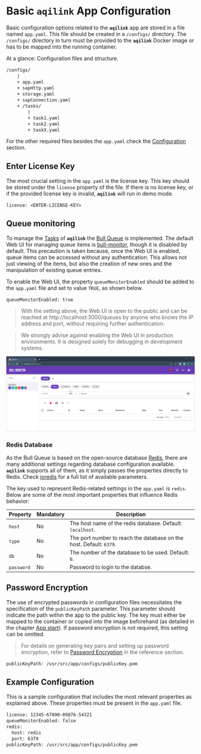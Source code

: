 # Basic `aqilink` App Configuration
Basic configuration options related to the **`aqilink`** app are stored in a file named  `app.yaml`.
This file should be created in a `/configs/` directory. The `/configs/` directory in turn must be provided to the **`aqilink`** Docker image or has to be mapped into the running container.

At a glance: Configuration files and structure. 
```
/configs/
    |
    + app.yaml
    + sapHttp.yaml
    + storage.yaml
    + sapConnection.yaml        
    + /tasks/
        |
        + task1.yaml
        + task2.yaml
        + taskX.yaml
```
For the other required files besides the `app.yaml` check the [Configuration](/configuration/) section.

## Enter License Key
The most crucial setting in the `app.yaml` is the license key. This key should be stored under the `license` property of the file. If there is no license key, or if the provided license key is invalid, **`aqilink`** will run in demo mode.

```
license: <ENTER-LICENSE-KEY>
```

## Queue monitoring
To manage the [Tasks](/configuration/aqishare/tasks.md) of **`aqilink`** the [Bull Queue](https://optimalbits.github.io/bull/) is implemented.  The default Web UI for managing queue items is [bull-monitor](https://github.com/s-r-x/bull-monitor), though it is disabled by default. This precaution is taken because, once the Web UI is enabled, queue items can be accessed without any authentication. This allows not just viewing of the items, but also the creation of new ones and the manipulation of existing queue entries.

To enable the Web UI, the property `queueMonitorEnabled` should be added to the `app.yaml` file and set to value `TRUE`, as shown below.

```
queueMonitorEnabled: true
```

> With the setting above, the Web UI is open to the public and can be reached at http://localhost:3000/queues by anyone who knows the IP address and port, without requiring further authentication.

> We strongly advise against enabling the Web UI in production environments. It is designed solely for debugging in development systems.

![Queue moitoring with bull-monitor](../_media/installation/bullmonitor.png)


### Redis Database
As the Bull Queue is based on the open-source database [Redis](https://redis.io), there are many additional settings regarding database configuration available. **`aqilink`** supports all of them, as it simply passes the properties directly to Redis. Check [ioredis](https://github.com/luin/ioredis/blob/v4/API.md) for a full list of available parameters.

The key used to represent Redis-related settings in the `app.yaml` is `redis`. Below are some of the most important properties that influence Redis behavior:

| Property      | Mandatory | Description |
| ----------- | ----------- |----------- |
| ``host`` | No | The host name of the redis database. Default: `localhost`. | 
| ``type`` | No | The port number to reach the database on the host. Default: `6379`.   |  
| ``db`` | No | The number of the database to be used. Default: `0`.   |  
| ``password`` | No | Password to login to the databse.   |  

## Password Encryption
The use of encrypted passwords in configuration files necessitates the specification of the `publicKeyPath` parameter. This parameter should indicate the path within the app to the public key. The key must either be mapped to the container or copied into the image beforehand (as detailed in the chapter [App start](/installation/app-start.md)). If password encryption is not required, this setting can be omitted.

> For details on generating key pairs and setting up password encryption, refer to [Password Encryption](/reference/password-encryption.md) in the reference section.

```
publicKeyPath: /usr/src/app/configs/publicKey.pem
```

## Example Configuration
This is a sample configuration that includes the most relevant properties as explained above. These properties must be present in the `app.yaml` file.

```
license: 12345-67890-09876-54321
queueMonitorEnabled: false
redis:
  host: redis
  port: 6379
publicKeyPath: /usr/src/app/configs/publicKey.pem
```